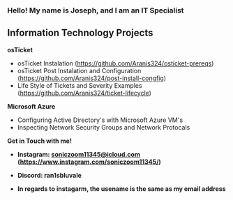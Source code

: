 ### Hello! My name is Joseph, and I am an IT Specialist

<h2> Information Technology Projects </h2> 

<b> osTicket </b>
- osTicket Instalation (https://github.com/Aranis324/osticket-prereqs)
- osTicket Post Instalation and Configuration (https://github.com/Aranis324/post-install-congfig)
- Life Style of Tickets and Severity Examples (https://github.com/Aranis324/ticket-lifecycle)

<b> Microsoft Azure </b>
- Configuring Active Directory's with Microsoft Azure VM's
- Inspecting Network Security Groups and Network Protocals

<b> Get in Touch with me! <b>
- Instagram: soniczoom11345@icloud.com (https://www.instagram.com/soniczoom11345/)
- Discord: ran1sbluvale

- <b> In regards to instagarm, the usename is the same as my email address </b>
